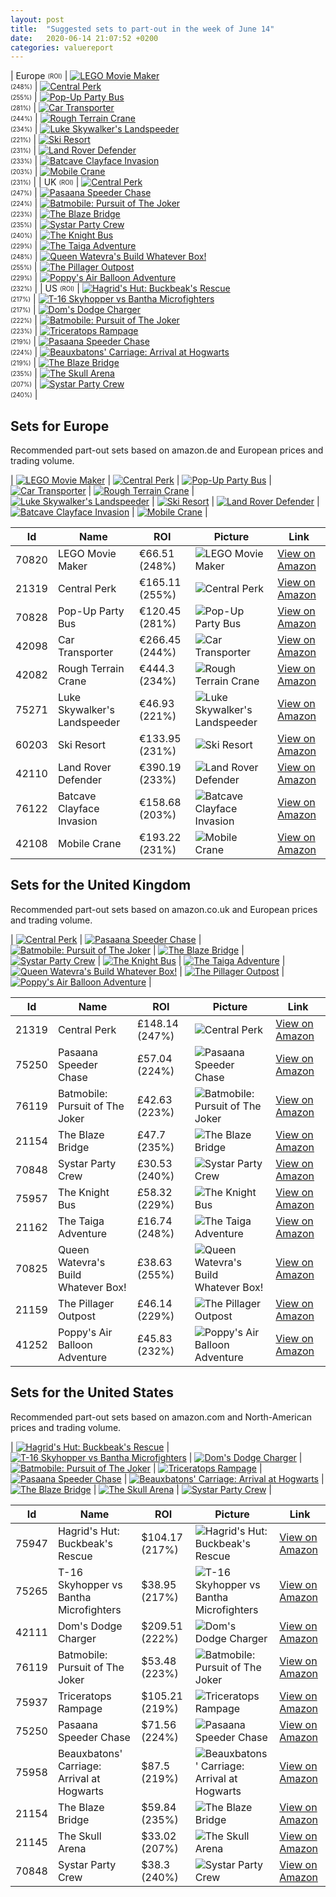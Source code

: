 ```yaml
---
layout: post
title:  "Suggested sets to part-out in the week of June 14"
date:   2020-06-14 21:07:52 +0200
categories: valuereport
---
```


| Europe <sub><sup>(ROI)</sup></sub> | [![LEGO Movie Maker](https://images.brickset.com/sets/small/70820-1.jpg "LEGO Movie Maker")](https://amzn.to/2B5nCiW)<br><sub><sup>(248%)</sup></sub> | [![Central Perk](https://images.brickset.com/sets/small/21319-1.jpg "Central Perk")](https://amzn.to/3cOTyGv)<br><sub><sup>(255%)</sup></sub> | [![Pop-Up Party Bus](https://images.brickset.com/sets/small/70828-1.jpg "Pop-Up Party Bus")](https://amzn.to/2MW3anj)<br><sub><sup>(281%)</sup></sub> | [![Car Transporter](https://images.brickset.com/sets/small/42098-1.jpg "Car Transporter")](https://amzn.to/2B5CYnL)<br><sub><sup>(244%)</sup></sub> | [![Rough Terrain Crane](https://images.brickset.com/sets/small/42082-1.jpg "Rough Terrain Crane")](https://amzn.to/2UHD3F4)<br><sub><sup>(234%)</sup></sub> | [![Luke Skywalker's Landspeeder](https://images.brickset.com/sets/small/75271-1.jpg "Luke Skywalker's Landspeeder")](https://amzn.to/2XWaTrP)<br><sub><sup>(221%)</sup></sub> | [![Ski Resort](https://images.brickset.com/sets/small/60203-1.jpg "Ski Resort")](https://amzn.to/2XDhzuI)<br><sub><sup>(231%)</sup></sub> | [![Land Rover Defender](https://images.brickset.com/sets/small/42110-1.jpg "Land Rover Defender")](https://amzn.to/2B1LC6C)<br><sub><sup>(233%)</sup></sub> | [![Batcave Clayface Invasion](https://images.brickset.com/sets/small/76122-1.jpg "Batcave Clayface Invasion")](https://amzn.to/2MW2Yo5)<br><sub><sup>(203%)</sup></sub> | [![Mobile Crane](https://images.brickset.com/sets/small/42108-1.jpg "Mobile Crane")](https://amzn.to/3dXMCaA)<br><sub><sup>(231%)</sup></sub> |
| UK <sub><sup>(ROI)</sup></sub> | [![Central Perk](https://images.brickset.com/sets/small/21319-1.jpg "Central Perk")](https://amzn.to/3cZf7TV)<br><sub><sup>(247%)</sup></sub> | [![Pasaana Speeder Chase](https://images.brickset.com/sets/small/75250-1.jpg "Pasaana Speeder Chase")](https://amzn.to/2C1RJbv)<br><sub><sup>(224%)</sup></sub> | [![Batmobile: Pursuit of The Joker](https://images.brickset.com/sets/small/76119-1.jpg "Batmobile: Pursuit of The Joker")](https://amzn.to/30C3S1c)<br><sub><sup>(223%)</sup></sub> | [![The Blaze Bridge](https://images.brickset.com/sets/small/21154-1.jpg "The Blaze Bridge")](https://amzn.to/2AzRHr4)<br><sub><sup>(235%)</sup></sub> | [![Systar Party Crew](https://images.brickset.com/sets/small/70848-1.jpg "Systar Party Crew")](https://amzn.to/2YsKbGm)<br><sub><sup>(240%)</sup></sub> | [![The Knight Bus](https://images.brickset.com/sets/small/75957-1.jpg "The Knight Bus")](https://amzn.to/36OFiLB)<br><sub><sup>(229%)</sup></sub> | [![The Taiga Adventure](https://images.brickset.com/sets/small/21162-1.jpg "The Taiga Adventure")](https://amzn.to/30iXLyC)<br><sub><sup>(248%)</sup></sub> | [![Queen Watevra's Build Whatever Box!](https://images.brickset.com/sets/small/70825-1.jpg "Queen Watevra's Build Whatever Box!")](https://amzn.to/3horFrp)<br><sub><sup>(255%)</sup></sub> | [![The Pillager Outpost](https://images.brickset.com/sets/small/21159-1.jpg "The Pillager Outpost")](https://amzn.to/2ANTCrA)<br><sub><sup>(229%)</sup></sub> | [![Poppy's Air Balloon Adventure](https://images.brickset.com/sets/small/41252-1.jpg "Poppy's Air Balloon Adventure")](https://amzn.to/37D0SDn)<br><sub><sup>(232%)</sup></sub> |
| US <sub><sup>(ROI)</sup></sub> | [![Hagrid's Hut: Buckbeak's Rescue](https://images.brickset.com/sets/small/75947-1.jpg "Hagrid's Hut: Buckbeak's Rescue")](https://amzn.to/2ZTgHUw)<br><sub><sup>(217%)</sup></sub> | [![T-16 Skyhopper vs Bantha Microfighters](https://images.brickset.com/sets/small/75265-1.jpg "T-16 Skyhopper vs Bantha Microfighters")](https://amzn.to/30EoSEl)<br><sub><sup>(217%)</sup></sub> | [![Dom's Dodge Charger](https://images.brickset.com/sets/small/42111-1.jpg "Dom's Dodge Charger")](https://amzn.to/2Yvwerf)<br><sub><sup>(222%)</sup></sub> | [![Batmobile: Pursuit of The Joker](https://images.brickset.com/sets/small/76119-1.jpg "Batmobile: Pursuit of The Joker")](https://amzn.to/2YwVkGb)<br><sub><sup>(223%)</sup></sub> | [![Triceratops Rampage](https://images.brickset.com/sets/small/75937-1.jpg "Triceratops Rampage")](https://amzn.to/2YxYBoO)<br><sub><sup>(219%)</sup></sub> | [![Pasaana Speeder Chase](https://images.brickset.com/sets/small/75250-1.jpg "Pasaana Speeder Chase")](https://amzn.to/2MXuTnA)<br><sub><sup>(224%)</sup></sub> | [![Beauxbatons' Carriage: Arrival at Hogwarts](https://images.brickset.com/sets/small/75958-1.jpg "Beauxbatons' Carriage: Arrival at Hogwarts")](https://amzn.to/2Uhtlcn)<br><sub><sup>(219%)</sup></sub> | [![The Blaze Bridge](https://images.brickset.com/sets/small/21154-1.jpg "The Blaze Bridge")](https://amzn.to/3d225VI)<br><sub><sup>(235%)</sup></sub> | [![The Skull Arena](https://images.brickset.com/sets/small/21145-1.jpg "The Skull Arena")](https://amzn.to/3fmLEF3)<br><sub><sup>(207%)</sup></sub> | [![Systar Party Crew](https://images.brickset.com/sets/small/70848-1.jpg "Systar Party Crew")](https://amzn.to/2YAYM2J)<br><sub><sup>(240%)</sup></sub> |

<!--more-->
## Sets for Europe
Recommended part-out sets based on amazon.de and European prices and trading volume.

| [![LEGO Movie Maker](https://images.brickset.com/sets/small/70820-1.jpg "LEGO Movie Maker")](https://amzn.to/2B5nCiW) | [![Central Perk](https://images.brickset.com/sets/small/21319-1.jpg "Central Perk")](https://amzn.to/3cOTyGv) | [![Pop-Up Party Bus](https://images.brickset.com/sets/small/70828-1.jpg "Pop-Up Party Bus")](https://amzn.to/2MW3anj) | [![Car Transporter](https://images.brickset.com/sets/small/42098-1.jpg "Car Transporter")](https://amzn.to/2B5CYnL) | [![Rough Terrain Crane](https://images.brickset.com/sets/small/42082-1.jpg "Rough Terrain Crane")](https://amzn.to/2UHD3F4) | [![Luke Skywalker's Landspeeder](https://images.brickset.com/sets/small/75271-1.jpg "Luke Skywalker's Landspeeder")](https://amzn.to/2XWaTrP) | [![Ski Resort](https://images.brickset.com/sets/small/60203-1.jpg "Ski Resort")](https://amzn.to/2XDhzuI) | [![Land Rover Defender](https://images.brickset.com/sets/small/42110-1.jpg "Land Rover Defender")](https://amzn.to/2B1LC6C) | [![Batcave Clayface Invasion](https://images.brickset.com/sets/small/76122-1.jpg "Batcave Clayface Invasion")](https://amzn.to/2MW2Yo5) | [![Mobile Crane](https://images.brickset.com/sets/small/42108-1.jpg "Mobile Crane")](https://amzn.to/3dXMCaA) |


Id | Name | ROI | Picture | Link
---|---|---|---|---
70820 | LEGO Movie Maker | &#8364;66.51 (248%) | ![LEGO Movie Maker](https://images.brickset.com/sets/small/70820-1.jpg "LEGO Movie Maker") | [View on Amazon](https://amzn.to/2B5nCiW)
21319 | Central Perk | &#8364;165.11 (255%) | ![Central Perk](https://images.brickset.com/sets/small/21319-1.jpg "Central Perk") | [View on Amazon](https://amzn.to/3cOTyGv)
70828 | Pop-Up Party Bus | &#8364;120.45 (281%) | ![Pop-Up Party Bus](https://images.brickset.com/sets/small/70828-1.jpg "Pop-Up Party Bus") | [View on Amazon](https://amzn.to/2MW3anj)
42098 | Car Transporter | &#8364;266.45 (244%) | ![Car Transporter](https://images.brickset.com/sets/small/42098-1.jpg "Car Transporter") | [View on Amazon](https://amzn.to/2B5CYnL)
42082 | Rough Terrain Crane | &#8364;444.3 (234%) | ![Rough Terrain Crane](https://images.brickset.com/sets/small/42082-1.jpg "Rough Terrain Crane") | [View on Amazon](https://amzn.to/2UHD3F4)
75271 | Luke Skywalker's Landspeeder | &#8364;46.93 (221%) | ![Luke Skywalker's Landspeeder](https://images.brickset.com/sets/small/75271-1.jpg "Luke Skywalker's Landspeeder") | [View on Amazon](https://amzn.to/2XWaTrP)
60203 | Ski Resort | &#8364;133.95 (231%) | ![Ski Resort](https://images.brickset.com/sets/small/60203-1.jpg "Ski Resort") | [View on Amazon](https://amzn.to/2XDhzuI)
42110 | Land Rover Defender | &#8364;390.19 (233%) | ![Land Rover Defender](https://images.brickset.com/sets/small/42110-1.jpg "Land Rover Defender") | [View on Amazon](https://amzn.to/2B1LC6C)
76122 | Batcave Clayface Invasion | &#8364;158.68 (203%) | ![Batcave Clayface Invasion](https://images.brickset.com/sets/small/76122-1.jpg "Batcave Clayface Invasion") | [View on Amazon](https://amzn.to/2MW2Yo5)
42108 | Mobile Crane | &#8364;193.22 (231%) | ![Mobile Crane](https://images.brickset.com/sets/small/42108-1.jpg "Mobile Crane") | [View on Amazon](https://amzn.to/3dXMCaA)

## Sets for the United Kingdom
Recommended part-out sets based on amazon.co.uk and European prices and trading volume.

| [![Central Perk](https://images.brickset.com/sets/small/21319-1.jpg "Central Perk")](https://amzn.to/3cZf7TV) | [![Pasaana Speeder Chase](https://images.brickset.com/sets/small/75250-1.jpg "Pasaana Speeder Chase")](https://amzn.to/2C1RJbv) | [![Batmobile: Pursuit of The Joker](https://images.brickset.com/sets/small/76119-1.jpg "Batmobile: Pursuit of The Joker")](https://amzn.to/30C3S1c) | [![The Blaze Bridge](https://images.brickset.com/sets/small/21154-1.jpg "The Blaze Bridge")](https://amzn.to/2AzRHr4) | [![Systar Party Crew](https://images.brickset.com/sets/small/70848-1.jpg "Systar Party Crew")](https://amzn.to/2YsKbGm) | [![The Knight Bus](https://images.brickset.com/sets/small/75957-1.jpg "The Knight Bus")](https://amzn.to/36OFiLB) | [![The Taiga Adventure](https://images.brickset.com/sets/small/21162-1.jpg "The Taiga Adventure")](https://amzn.to/30iXLyC) | [![Queen Watevra's Build Whatever Box!](https://images.brickset.com/sets/small/70825-1.jpg "Queen Watevra's Build Whatever Box!")](https://amzn.to/3horFrp) | [![The Pillager Outpost](https://images.brickset.com/sets/small/21159-1.jpg "The Pillager Outpost")](https://amzn.to/2ANTCrA) | [![Poppy's Air Balloon Adventure](https://images.brickset.com/sets/small/41252-1.jpg "Poppy's Air Balloon Adventure")](https://amzn.to/37D0SDn) |


Id | Name | ROI | Picture | Link
---|---|---|---|---
21319 | Central Perk | &#163;148.14 (247%) | ![Central Perk](https://images.brickset.com/sets/small/21319-1.jpg "Central Perk") | [View on Amazon](https://amzn.to/3cZf7TV)
75250 | Pasaana Speeder Chase | &#163;57.04 (224%) | ![Pasaana Speeder Chase](https://images.brickset.com/sets/small/75250-1.jpg "Pasaana Speeder Chase") | [View on Amazon](https://amzn.to/2C1RJbv)
76119 | Batmobile: Pursuit of The Joker | &#163;42.63 (223%) | ![Batmobile: Pursuit of The Joker](https://images.brickset.com/sets/small/76119-1.jpg "Batmobile: Pursuit of The Joker") | [View on Amazon](https://amzn.to/30C3S1c)
21154 | The Blaze Bridge | &#163;47.7 (235%) | ![The Blaze Bridge](https://images.brickset.com/sets/small/21154-1.jpg "The Blaze Bridge") | [View on Amazon](https://amzn.to/2AzRHr4)
70848 | Systar Party Crew | &#163;30.53 (240%) | ![Systar Party Crew](https://images.brickset.com/sets/small/70848-1.jpg "Systar Party Crew") | [View on Amazon](https://amzn.to/2YsKbGm)
75957 | The Knight Bus | &#163;58.32 (229%) | ![The Knight Bus](https://images.brickset.com/sets/small/75957-1.jpg "The Knight Bus") | [View on Amazon](https://amzn.to/36OFiLB)
21162 | The Taiga Adventure | &#163;16.74 (248%) | ![The Taiga Adventure](https://images.brickset.com/sets/small/21162-1.jpg "The Taiga Adventure") | [View on Amazon](https://amzn.to/30iXLyC)
70825 | Queen Watevra's Build Whatever Box! | &#163;38.63 (255%) | ![Queen Watevra's Build Whatever Box!](https://images.brickset.com/sets/small/70825-1.jpg "Queen Watevra's Build Whatever Box!") | [View on Amazon](https://amzn.to/3horFrp)
21159 | The Pillager Outpost | &#163;46.14 (229%) | ![The Pillager Outpost](https://images.brickset.com/sets/small/21159-1.jpg "The Pillager Outpost") | [View on Amazon](https://amzn.to/2ANTCrA)
41252 | Poppy's Air Balloon Adventure | &#163;45.83 (232%) | ![Poppy's Air Balloon Adventure](https://images.brickset.com/sets/small/41252-1.jpg "Poppy's Air Balloon Adventure") | [View on Amazon](https://amzn.to/37D0SDn)

## Sets for the United States
Recommended part-out sets based on amazon.com and North-American prices and trading volume.

| [![Hagrid's Hut: Buckbeak's Rescue](https://images.brickset.com/sets/small/75947-1.jpg "Hagrid's Hut: Buckbeak's Rescue")](https://amzn.to/2ZTgHUw) | [![T-16 Skyhopper vs Bantha Microfighters](https://images.brickset.com/sets/small/75265-1.jpg "T-16 Skyhopper vs Bantha Microfighters")](https://amzn.to/30EoSEl) | [![Dom's Dodge Charger](https://images.brickset.com/sets/small/42111-1.jpg "Dom's Dodge Charger")](https://amzn.to/2Yvwerf) | [![Batmobile: Pursuit of The Joker](https://images.brickset.com/sets/small/76119-1.jpg "Batmobile: Pursuit of The Joker")](https://amzn.to/2YwVkGb) | [![Triceratops Rampage](https://images.brickset.com/sets/small/75937-1.jpg "Triceratops Rampage")](https://amzn.to/2YxYBoO) | [![Pasaana Speeder Chase](https://images.brickset.com/sets/small/75250-1.jpg "Pasaana Speeder Chase")](https://amzn.to/2MXuTnA) | [![Beauxbatons' Carriage: Arrival at Hogwarts](https://images.brickset.com/sets/small/75958-1.jpg "Beauxbatons' Carriage: Arrival at Hogwarts")](https://amzn.to/2Uhtlcn) | [![The Blaze Bridge](https://images.brickset.com/sets/small/21154-1.jpg "The Blaze Bridge")](https://amzn.to/3d225VI) | [![The Skull Arena](https://images.brickset.com/sets/small/21145-1.jpg "The Skull Arena")](https://amzn.to/3fmLEF3) | [![Systar Party Crew](https://images.brickset.com/sets/small/70848-1.jpg "Systar Party Crew")](https://amzn.to/2YAYM2J) |


Id | Name | ROI | Picture | Link
---|---|---|---|---
75947 | Hagrid's Hut: Buckbeak's Rescue | &#36;104.17 (217%) | ![Hagrid's Hut: Buckbeak's Rescue](https://images.brickset.com/sets/small/75947-1.jpg "Hagrid's Hut: Buckbeak's Rescue") | [View on Amazon](https://amzn.to/2ZTgHUw)
75265 | T-16 Skyhopper vs Bantha Microfighters | &#36;38.95 (217%) | ![T-16 Skyhopper vs Bantha Microfighters](https://images.brickset.com/sets/small/75265-1.jpg "T-16 Skyhopper vs Bantha Microfighters") | [View on Amazon](https://amzn.to/30EoSEl)
42111 | Dom's Dodge Charger | &#36;209.51 (222%) | ![Dom's Dodge Charger](https://images.brickset.com/sets/small/42111-1.jpg "Dom's Dodge Charger") | [View on Amazon](https://amzn.to/2Yvwerf)
76119 | Batmobile: Pursuit of The Joker | &#36;53.48 (223%) | ![Batmobile: Pursuit of The Joker](https://images.brickset.com/sets/small/76119-1.jpg "Batmobile: Pursuit of The Joker") | [View on Amazon](https://amzn.to/2YwVkGb)
75937 | Triceratops Rampage | &#36;105.21 (219%) | ![Triceratops Rampage](https://images.brickset.com/sets/small/75937-1.jpg "Triceratops Rampage") | [View on Amazon](https://amzn.to/2YxYBoO)
75250 | Pasaana Speeder Chase | &#36;71.56 (224%) | ![Pasaana Speeder Chase](https://images.brickset.com/sets/small/75250-1.jpg "Pasaana Speeder Chase") | [View on Amazon](https://amzn.to/2MXuTnA)
75958 | Beauxbatons' Carriage: Arrival at Hogwarts | &#36;87.5 (219%) | ![Beauxbatons' Carriage: Arrival at Hogwarts](https://images.brickset.com/sets/small/75958-1.jpg "Beauxbatons' Carriage: Arrival at Hogwarts") | [View on Amazon](https://amzn.to/2Uhtlcn)
21154 | The Blaze Bridge | &#36;59.84 (235%) | ![The Blaze Bridge](https://images.brickset.com/sets/small/21154-1.jpg "The Blaze Bridge") | [View on Amazon](https://amzn.to/3d225VI)
21145 | The Skull Arena | &#36;33.02 (207%) | ![The Skull Arena](https://images.brickset.com/sets/small/21145-1.jpg "The Skull Arena") | [View on Amazon](https://amzn.to/3fmLEF3)
70848 | Systar Party Crew | &#36;38.3 (240%) | ![Systar Party Crew](https://images.brickset.com/sets/small/70848-1.jpg "Systar Party Crew") | [View on Amazon](https://amzn.to/2YAYM2J)

